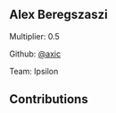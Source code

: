 
## Alex Beregszaszi
Multiplier: 0.5

Github: [@axic](https://github.com/axic)

Team: Ipsilon

## Contributions
